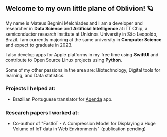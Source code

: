 ## Welcome to my own little plane of Oblivion! 🪐

My name is Mateus Begnini Melchiades and I am a developer and researcher in **Data Science** and **Artificial Intelligence** at iTT Chip, a semiconductor research institute at Unisinos University in São Leopoldo, Brazil. I am currently majoring at the same university in **Computer Science** and expect to graduate in 2023.

I also develop apps for Apple platforms in my free time using **SwiftUI** and contribute to Open Source Linux projects using **Python**.  

Some of my other passions in the area are: Biotechnology, Digital tools for learning, and Data statistics.

### Projects I helped at:
- Brazilian Portuguese translator for [Agenda](https://agenda.com) app.

### Research papers I worked at:
- Co-author of "FastIoT - A Compression Model for Displaying a Huge Volume of IoT data in Web Environments" (publication pending)

